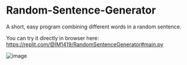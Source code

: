 # Random-Sentence-Generator
A short, easy program combining different words in a random sentence.


You can try it directly in browser here:
https://replit.com/@IM1419/RandomSentenceGenerator#main.py

![image](https://user-images.githubusercontent.com/114011447/199323041-3eaf9acf-b367-4864-8f73-e252e2c7b721.png)
